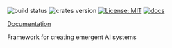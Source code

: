 ![build status](https://travis-ci.org/awestlake87/organelle.svg?branch=master)
![crates version](https://img.shields.io/crates/v/organelle.svg)
[![License: MIT](https://img.shields.io/badge/License-MIT-yellow.svg)](https://opensource.org/licenses/MIT)
[![docs](https://docs.rs/organelle/badge.svg)](https://docs.rs/organelle)

[Documentation](https://docs.rs/organelle)

Framework for creating emergent AI systems
